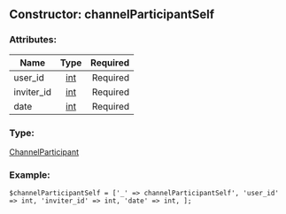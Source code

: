 ## Constructor: channelParticipantSelf  

### Attributes:

| Name     |    Type       | Required |
|----------|:-------------:|---------:|
|user\_id|[int](../types/int.md) | Required|
|inviter\_id|[int](../types/int.md) | Required|
|date|[int](../types/int.md) | Required|
### Type: 

[ChannelParticipant](../types/ChannelParticipant.md)
### Example:

```
$channelParticipantSelf = ['_' => channelParticipantSelf', 'user_id' => int, 'inviter_id' => int, 'date' => int, ];
```